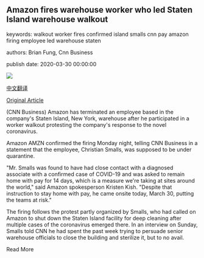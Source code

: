 ## Amazon fires warehouse worker who led Staten Island warehouse walkout

keywords: walkout worker fires confirmed island smalls cnn pay amazon firing employee led warehouse staten

authors: Brian Fung, Cnn Business

publish date: 2020-03-30 00:00:00

![](https://cdn.cnn.com/cnnnext/dam/assets/200330220106-04-amazon-staten-island-super-tease.jpg)

[中文翻译](Amazon%20fires%20warehouse%20worker%20who%20led%20Staten%20Island%20warehouse%20walkout_zh.md)

[Original Article](https://edition.cnn.com/2020/03/30/tech/amazon-worker-fired-staten-island-warehouse/index.html)

(CNN Business) Amazon has terminated an employee based in the company's Staten Island, New York, warehouse after he participated in a worker walkout protesting the company's response to the novel coronavirus.

Amazon AMZN confirmed the firing Monday night, telling CNN Business in a statement that the employee, Christian Smalls, was supposed to be under quarantine.

"Mr. Smalls was found to have had close contact with a diagnosed associate with a confirmed case of COVID-19 and was asked to remain home with pay for 14 days, which is a measure we're taking at sites around the world," said Amazon spokesperson Kristen Kish. "Despite that instruction to stay home with pay, he came onsite today, March 30, putting the teams at risk."

The firing follows the protest partly organized by Smalls, who had called on Amazon to shut down the Staten Island facility for deep cleaning after multiple cases of the coronavirus emerged there. In an interview on Sunday, Smalls told CNN he had spent the past week trying to persuade senior warehouse officials to close the building and sterilize it, but to no avail.

Read More